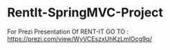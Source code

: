 # RentIt-SpringMVC-Project

For Prezi Presentation Of RENT-IT 
GO TO :
https://prezi.com/view/WyVCEszxUhKzLmlOcg9q/

 

